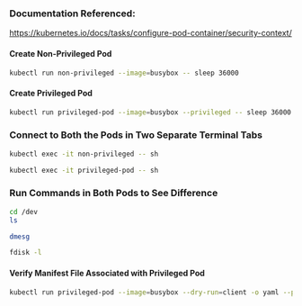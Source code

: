 ### Documentation Referenced:

https://kubernetes.io/docs/tasks/configure-pod-container/security-context/

#### Create Non-Privileged Pod
```sh
kubectl run non-privileged --image=busybox -- sleep 36000
```
#### Create Privileged Pod
```sh
kubectl run privileged-pod --image=busybox --privileged -- sleep 36000
```

### Connect to Both the Pods in Two Separate Terminal Tabs
```sh
kubectl exec -it non-privileged -- sh

kubectl exec -it privileged-pod -- sh
```

### Run Commands in Both Pods to See Difference
```sh
cd /dev
ls

dmesg

fdisk -l
```

#### Verify Manifest File Associated with Privileged Pod

```sh
kubectl run privileged-pod --image=busybox --dry-run=client -o yaml --privileged -- sleep 36000
```
